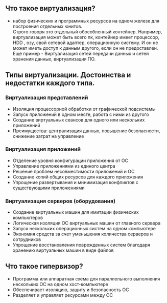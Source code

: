 ## Что такое виртуализация?
- набор физических и программных ресурсов на одном железе для построения отдельных юнитов.	
	Строго говоря это отдельный обособленный контейнер.
	Например, виртуализация может быть  всего пк, контейнер имеет процессор, HDD , озу, свой сетевой адаптер, операционную систему. 
	И он не может иметь доступ к данным другого, если он не предоставлен. 
	Ещё пример -  Виртуализация сетей передачи данных и сетей хранения данных, виртуализация ПО.	
	
## Типы виртуализации. Достоинства и недостатки каждого типа.	
	
	
### Виртуализация представлений
- Изоляция процессорной обработки от графической подсистемы
- Запуск приложений в одном месте, работа с ними из другого
- Создание виртуальных сеансов для одного или нескольких приложений
- Преимущества: централизация данных, повышение безопасности, снижение затрат на управление


### Виртуализация приложений
- Отделение уровня конфигурации приложения от ОС
- Управление приложениями из единого центра
- Решение проблем несовместимости приложений и ОС
- Создание копий общих ресурсов для каждого приложения
- Упрощение развертывания и минимизация конфликтов с существующими приложениями


### Виртуализация серверов (оборудования)
- Создание виртуальных машин для имитации физических компьютеров
- Логическая изоляция ОС виртуальных машин от главного сервера
- Запуск нескольких операционных систем на одном компьютере
- Экономия средств за счет уменьшения количества серверов и сотрудников
- Упрощение восстановления поврежденных систем благодаря хранению виртуальных машин в виде файлов


## Что такое гипервизор?
- Программа или аппаратная схема для параллельного выполнения нескольких ОС на одном хост-компьютере
- Обеспечивает изоляцию, защиту и безопасность ОС
- Разделяет и управляет ресурсами между ОС